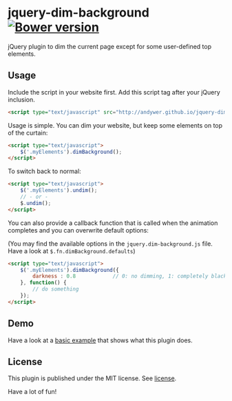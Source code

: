 jquery-dim-background [![Bower version](https://badge.fury.io/bo/jquery-dim-background.svg)](http://badge.fury.io/bo/jquery-dim-background)
=====================

jQuery plugin to dim the current page except for some user-defined top elements.


Usage
-----

Include the script in your website first. Add this script tag after your jQuery inclusion.

```html
<script type="text/javascript" src="http://andywer.github.io/jquery-dim-background/jquery.dim-background.min.js"></script>
```


Usage is simple. You can dim your website, but keep some elements on top of the curtain:

```html
<script type="text/javascript">
    $('.myElements').dimBackground();
</script>
```


To switch back to normal:

```html
<script type="text/javascript">
    $('.myElements').undim();
    // - or -
    $.undim();
</script>
```


You can also provide a callback function that is called when the animation completes and you can overwrite default options:

(You may find the available options in the `jquery.dim-background.js` file. Have a look at `$.fn.dimBackground.defaults`)

```html
<script type="text/javascript">
    $('.myElements').dimBackground({
        darkness : 0.8            // 0: no dimming, 1: completely black
    }, function() {
        // do something
    });
</script>
```

Demo
----

Have a look at a [basic example](http://andywer.github.io/jquery-dim-background/demo/basic.html) that shows what this plugin does.


License
-------

This plugin is published under the MIT license. See [license](https://raw.github.com/andywer/jquery-dim-background/master/LICENSE.txt).

Have a lot of fun!

